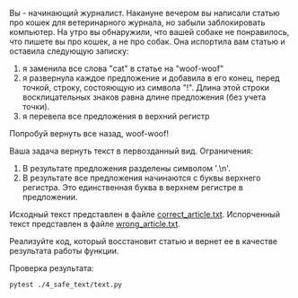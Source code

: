 Вы - начинающий журналист. Накануне вечером вы написали статью про кошек для ветеринарного журнала,
но забыли заблокировать компьютер. На утро вы обнаружили, что вашей собаке не понравилось, что пишете вы про кошек,
а не про собак.
Она испортила вам статью и оставила следующую записку:
1) я заменила все слова "cat" в статье на "woof-woof"
2) я развернула каждое предложение и добавила в его конец, перед точкой, строку, состояющую из символа "!".
Длина этой строки восклицательных знаков равна длине предложения (без учета точки).
3) я перевела все предложения в верхний регистр

Попробуй вернуть все назад, woof-woof!

Ваша задача вернуть текст в первозданный вид.
Ограничения:
1) В результате предложения разделены символом '.\n'.
2) В результате все предложения начинаются с буквы верхнего регистра. Это единственная буква в верхнем регистре
в предложении.

Исходный текст представлен в файле [correct_article.txt](./articles/correct_article.txt).
Испорченный текст представлен в файле [wrong_article.txt](./articles/wrong_article.txt).

Реализуйте код, который восстановит статью и вернет ее в качестве результата работы функции.

Проверка результата:
```bash
pytest ./4_safe_text/text.py
```
